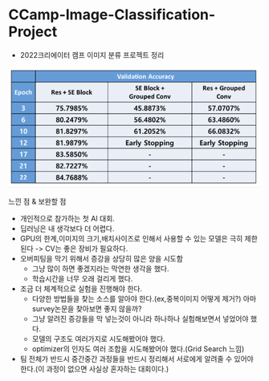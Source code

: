 # CCamp-Image-Classification-Project
- 2022크리에이터 캠프 이미지 분류 프로젝트 정리


![](./20230417_115137.png)

느낀 점 & 보완할 점
- 개인적으로 참가하는 첫 AI 대회.
- 딥러닝은 내 생각보다 더 어렵다.
- GPU의 한계,이미지의 크기,배치사이즈로 인해서 사용할 수 있는 모델은 극히 제한된다 -> CV는 좋은 장비가 필요하다.
- 오버피팅을 막기 위해서 증강을 상당히 많은 양을 시도함 
    - 그냥 많이 하면 좋겠지라는 막연한 생각을 했다.
    - 학습시간을 너무 오래 걸리게 했다.
- 조금 더 체계적으로 실험을 진행해야 한다.
    - 다양한 방법들을 찾는 소스를 알아야 한다.(ex,중복이미지 어떻게 제거?) 아마 survey논문을 찾아보면 좋지 않을까?
    - 그냥 알려진 증강들을 막 넣는것이 아니라 하나하나 실험해보면서 넣었어야 했다.
    - 모델의 구조도 여러가지로 시도해봤어야 했다.
    - optimizer의 인자도 여러 조합을 시도해봤어야 했다.(Grid Search 느낌)
- 팀 전체가 반드시 중간중간 과정들을 반드시 정리해서 서로에게 알려줄 수 있어야 한다.(이 과정이 없으면 사실상 혼자하는 대회이다.)
